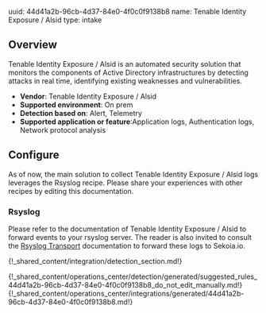 uuid: 44d41a2b-96cb-4d37-84e0-4f0c0f9138b8
name: Tenable Identity Exposure / Alsid
type: intake

## Overview
Tenable Identity Exposure / Alsid is an automated security solution that monitors the components of Active Directory infrastructures by detecting attacks in real time, identifying existing weaknesses and vulnerabilities.

- **Vendor**: Tenable Identity Exposure / Alsid
- **Supported environment**: On prem
- **Detection based on**: Alert, Telemetry
- **Supported application or feature**:Application logs, Authentication logs, Network protocol analysis





## Configure

As of now, the main solution to collect Tenable Identity Exposure / Alsid logs leverages the Rsyslog recipe. Please share your experiences with other recipes by editing this documentation.

### Rsyslog

Please refer to the documentation of Tenable Identity Exposure / Alsid to forward events to your rsyslog server. The reader is also invited to consult the [Rsyslog Transport](/integration/ingestion_methods/syslog/overview.md) documentation to forward these logs to Sekoia.io.

{!_shared_content/integration/detection_section.md!}

{!_shared_content/operations_center/detection/generated/suggested_rules_44d41a2b-96cb-4d37-84e0-4f0c0f9138b8_do_not_edit_manually.md!}
{!_shared_content/operations_center/integrations/generated/44d41a2b-96cb-4d37-84e0-4f0c0f9138b8.md!}


